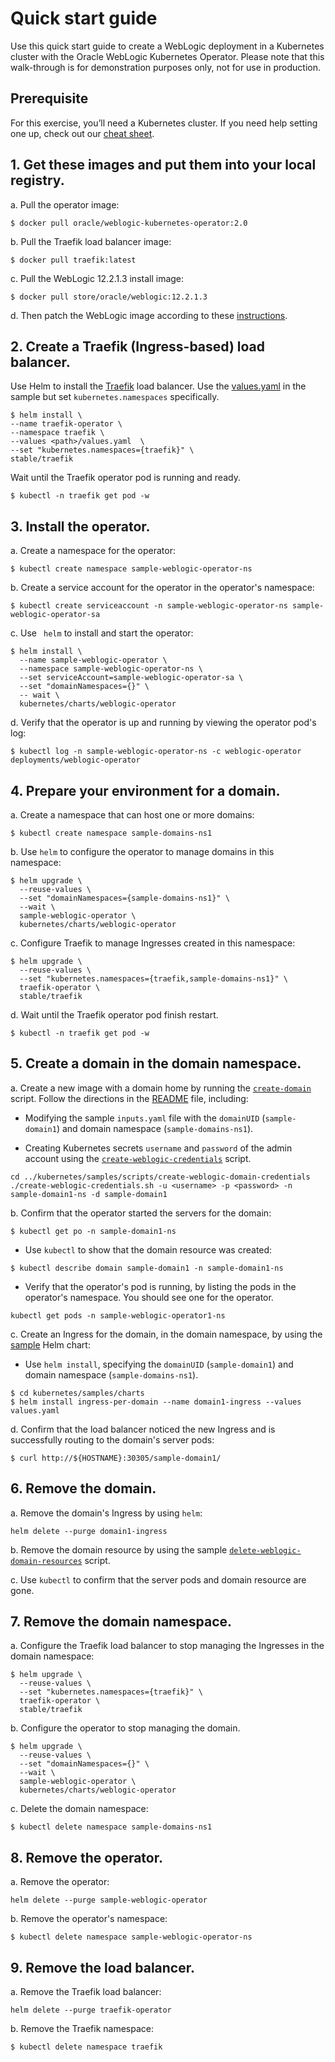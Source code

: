 # Quick start guide

Use this quick start guide to create a WebLogic deployment in a Kubernetes cluster with the Oracle WebLogic Kubernetes Operator. Please note that this walk-through is for demonstration purposes only, not for use in production.

## Prerequisite
For this exercise, you’ll need a Kubernetes cluster. If you need help setting one up, check out our [cheat sheet](k8s_setup.md).

## 1.	Get these images and put them into your local registry.

a.	Pull the operator image:
```
$ docker pull oracle/weblogic-kubernetes-operator:2.0
```
b.	Pull the Traefik load balancer image:
```
$ docker pull traefik:latest
```
c.	Pull the WebLogic 12.2.1.3 install image:
```
$ docker pull store/oracle/weblogic:12.2.1.3
```
d.	Then patch the WebLogic image according to these [instructions](https://github.com/oracle/docker-images/tree/master/OracleWebLogic/samples/12213-patch-wls-for-k8s).

## 2. Create a Traefik (Ingress-based) load balancer.

Use Helm to install the [Traefik](kubernetes/samples/charts/traefik/README.md) load balancer. Use the [values.yaml](kubernetes/samples/charts/traefik/values.yaml) in the sample but set `kubernetes.namespaces` specifically.
```
$ helm install \
--name traefik-operator \
--namespace traefik \
--values <path>/values.yaml  \
--set "kubernetes.namespaces={traefik}" \
stable/traefik
```
Wait until the Traefik operator pod is running and ready.
```
$ kubectl -n traefik get pod -w
```
## 3. Install the operator.

a.  Create a namespace for the operator:
```
$ kubectl create namespace sample-weblogic-operator-ns
```
b.	Create a service account for the operator in the operator's namespace:
```
$ kubectl create serviceaccount -n sample-weblogic-operator-ns sample-weblogic-operator-sa
```
c.  Use ` helm` to install and start the operator:	 

```
$ helm install \
  --name sample-weblogic-operator \
  --namespace sample-weblogic-operator-ns \
  --set serviceAccount=sample-weblogic-operator-sa \
  --set "domainNamespaces={}" \
  -- wait \
  kubernetes/charts/weblogic-operator
```
d.  Verify that the operator is up and running by viewing the operator pod's log:

```
$ kubectl log -n sample-weblogic-operator-ns -c weblogic-operator deployments/weblogic-operator
```

## 4. Prepare your environment for a domain.

a.  Create a namespace that can host one or more domains:

```
$ kubectl create namespace sample-domains-ns1
```
b.	Use `helm` to configure the operator to manage domains in this namespace:

```
$ helm upgrade \
  --reuse-values \
  --set "domainNamespaces={sample-domains-ns1}" \
  --wait \
  sample-weblogic-operator \
  kubernetes/charts/weblogic-operator

```
c.  Configure Traefik to manage Ingresses created in this namespace:
```
$ helm upgrade \
  --reuse-values \
  --set "kubernetes.namespaces={traefik,sample-domains-ns1}" \
  traefik-operator \
  stable/traefik
```
d. Wait until the Traefik operator pod finish restart.
```
$ kubectl -n traefik get pod -w
```

## 5. Create a domain in the domain namespace.

a.	Create a new image with a domain home by running the [`create-domain`](../kubernetes/samples/scripts/create-weblogic-domain/domain-home-in-image/create-domain.sh) script. Follow the directions in the [README](../kubernetes/samples/scripts/create-weblogic-domain/domain-home-in-image/README.md) file, including:

* Modifying the sample `inputs.yaml` file with the `domainUID` (`sample-domain1`) and domain namespace (`sample-domains-ns1`).

* Creating Kubernetes secrets `username` and `password` of the admin account using the [`create-weblogic-credentials`](../kubernetes/samples/scripts/create-weblogic-domain-credentials/create-weblogic-credentials.sh) script.
```
cd ../kubernetes/samples/scripts/create-weblogic-domain-credentials
./create-weblogic-credentials.sh -u <username> -p <password> -n sample-domain1-ns -d sample-domain1
```

b.	Confirm that the operator started the servers for the domain:
```
$ kubectl get po -n sample-domain1-ns
```
* Use `kubectl` to show that the domain resource was created:
```
$ kubectl describe domain sample-domain1 -n sample-domain1-ns
```
* Verify that the operator's pod is running, by listing the pods in the operator's namespace. You should see one for the operator.
```
kubectl get pods -n sample-weblogic-operator1-ns
```

c.	Create an Ingress for the domain, in the domain namespace, by using the [sample](../kubernetes/samples/charts/ingress-per-domain/README.md) Helm chart:
* Use `helm install`, specifying the `domainUID` (`sample-domain1`) and domain namespace (`sample-domains-ns1`).
```
$ cd kubernetes/samples/charts
$ helm install ingress-per-domain --name domain1-ingress --values values.yaml
```

d.	Confirm that the load balancer noticed the new Ingress and is successfully routing to the domain's server pods:
```
$ curl http://${HOSTNAME}:30305/sample-domain1/
```


## 6. Remove the domain.

a.	Remove the domain's Ingress by using `helm`:
```
helm delete --purge domain1-ingress
```
b.	Remove the domain resource by using the sample [`delete-weblogic-domain-resources`](../kubernetes/samples/scripts/delete-domain/delete-weblogic-domain-resources.sh) script.

c.	Use `kubectl` to confirm that the server pods and domain resource are gone.

## 7. Remove the domain namespace.
a.	Configure the Traefik load balancer to stop managing the Ingresses in the domain namespace:

```
$ helm upgrade \
  --reuse-values \
  --set "kubernetes.namespaces={traefik}" \
  traefik-operator \
  stable/traefik
```

b.	Configure the operator to stop managing the domain.

```
$ helm upgrade \
  --reuse-values \
  --set "domainNamespaces={}" \
  --wait \
  sample-weblogic-operator \
  kubernetes/charts/weblogic-operator
```
c.	Delete the domain namespace:

```
$ kubectl delete namespace sample-domains-ns1
```

## 8. Remove the operator.

a.	Remove the operator:
```
helm delete --purge sample-weblogic-operator
```
b.	Remove the operator's namespace:

```
$ kubectl delete namespace sample-weblogic-operator-ns
```
## 9. Remove the load balancer.
a.	Remove the Traefik load balancer:
```
helm delete --purge traefik-operator
```
b.	Remove the Traefik namespace:

```
$ kubectl delete namespace traefik
```
